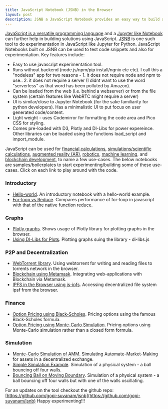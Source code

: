 ```yaml
---
title: JavaScript Notebook (JSNB) in the Browser
layout: post
description: JSNB a JavaScript Notebook provides an easy way to build and experiment in JavaScript using only browser based computation, without the need to install any packages or tools on the PC/server. Several interesting use-cases panning across scientific computation, finance and machine learning can be built on top of JSNB.
---
```


[JavaScript is a versatile programming language](/2023/02/22/Why-JavaScript-is-Great.html) and a [Jupyter like Notebook](/2023/01/01/Jupyter-like-JavaSript-Notebook.html) can further help in building solutions using JavaScript. [JSNB](/jsnb/#./examples/Hello-world.jsnb) is one such tool to do experimentation in JavaScript like Jupyter for Python. JavaScript Notebooks built on JSNB can be used to test code snippets and also for experimentation. 
Key features include:
- Easy to use javascript experimentation tool.
- Runs without backend (node.js/npm/pip install/ngnix etc etc). I call this a "nodeless" app for two reasons - 1. it does not require node and npm to use.. 2. it does not require a server (I didnt want to use the word "serverless" as that word has been polluted by Amazon).
- Can be loaded from the web (i.e. behind a webserver) or from the file system (certain features like WebRTC might require a server)
- UI is similar/close to Jupyter Notebook (for the sake familiarity for python developers). Has a minimalistic UI to put focus on user generated code/content.
- Light weight - uses Codemirror for formatting the code area and Pico CSS for styling.
- Comes pre-loaded with D3, Plotly and DI-Libs for power expereince. Other libraries can be loaded using the functions load_script and import_module.

JavaScript can be used for [financial calculations](/2023/04/06/Option-Pricing-using-Black-Scholes-in-JavaScript.html), [simulations/scientific calculations](/2023/04/25/Scientific-Simulation-in-JavaScript.html), [augmented reality (AR)](/2023/04/10/AR-in-JavaScript-using-React.html), [robotics](/2023/05/03/JavaScript-forRobotics.html), [machine learning](/2023/03/08/Machine-Learning-in-JavaScript.html), and [blockchain development](/2023/05/10/Integrating-Blockchain-in-Web-Application-MetaMask.html), to name a few use-cases. The below notebooks are samples/boilerplates to start experimenting/building some of these use-cases. Click on each link to play around with the code.

### Introductory
- [Hello-world](/jsnb/#./examples/Hello-world.jsnb). An introductory notebook with a hello-world example.
- [For-loop vs Reduce](/jsnb/#./examples/Timing-experiment.jsnb). Compares performance of for-loop in javascript with that of the native function reduce.

### Graphs
- [Plotly graphs](/jsnb/#./examples/Plotly-Example.jsnb). Shows usage of Plotly library for plotting graphs in the browser.
- [Using DI-Libs for Plots](/jsnb/#./examples/DI-Lib-Plots.jsnb). Plotting graphs suing the library - di-libs.js

### P2P and Decentralization
- [WebTorrent library](/jsnb/#./examples/WebTorrent-Example.jsnb). Using webtorrent for writing and reading files to torrents network in the browser.
- [Blockchain using Metamask](/jsnb/#./examples/Ethereum-Metamask.jsnb). Integrating web-applications with Blockchain via Metamask.
- [IPFS in the Browser using js-ipfs](/jsnb/#./examples/IPFS-in-Browser.jsnb). Accessing decentralized file system ipsf from the browser.

### Finance
- [Option Pricing using Black-Scholes](/jsnb/#./examples/Black-Scholes.jsnb). Pricing options using the famous Black-Scholes formula.
- [Option Pricing using Monte-Carlo Simulation](/jsnb/#./examples/Option-Pricing-MC.jsnb). Pricing options using Monte-Carlo simulation rather than a closed form formula.

### Simulation
- [Monte-Carlo Simulation of AMM](/jsnb/#./examples/AMM-Simulation.jsnb). Simulating Automate-Market-Making for assets in a decentralized exchange.
- [Simple Simulation Example](/jsnb/#./examples/Simple-Simulation.jsnb). Simulation of a physical system - a ball bouncing off four walls.
- [Bouncing Ball on Moving Boundary](/jsnb/#./examples/Dynamic-Simulation.jsnb). Simulation of a physical system - a ball bouncing off four walls but with one of the walls oscillating.

For an updates on the tool checkout the github repo: [https://github.com/gopi-suvanam/jsnb](https://github.com/gopi-suvanam/jsnb)
Happy experimenting!!! 
